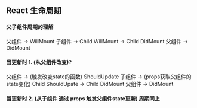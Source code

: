 ## React 生命周期

#### 父子组件周期的理解
父组件 -> WillMount
		子组件 -> Child WillMount
					-> Child DidMount
父组件 -> DidMount

#### 当更新时 1. (从父组件改变)?
父组件 	->  (触发改变state的函数)  ShouldUpdate
		子组件 	-> (props获取父组件的state变化)  Child ShouldUpate
						-> 															Child DidMount
父组件	-> 		DidMount
#### 当更新时 2. (从子组件 通过 props 触发父组件state更新) 周期同上
